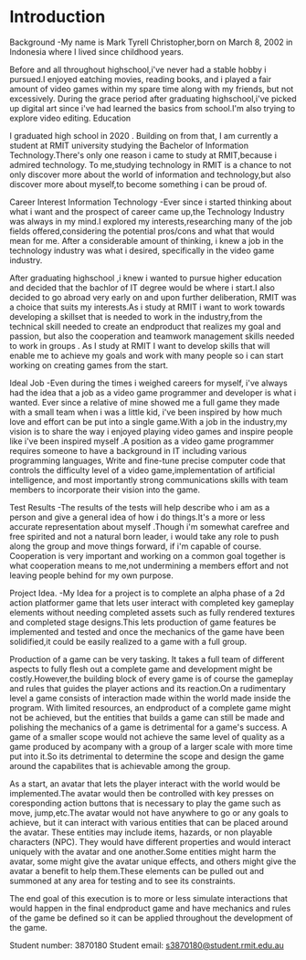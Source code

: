 # Introduction

Background
-My name is Mark Tyrell Christopher,born on March 8, 2002 in Indonesia where I lived since childhood years. 

Before and all throughout highschool,i've never had a stable hobby i pursued.I enjoyed eatching movies, reading books, and i played a fair amount of video games within my spare time along with my friends, but not excessively. During the grace period after graduating highschool,i've picked up digital art since i've had learned the basics from school.I'm also trying to explore video editing.
Education

I graduated high school in 2020 . Building on from that, I am currently a student at RMIT university studying the Bachelor of Information Technology.There's only one reason i came to study at RMIT,because i admired technology. To me,studying  technology in RMIT is a chance to not only discover more about the world of information and technology,but also discover more about myself,to become something i can be proud of.

Career Interest
Information Technology
-Ever since i started thinking about what i want and the prospect of career came up,the Technology Industry was always in my mind.I explored my interests,researching many of the job fields offered,considering the potential pros/cons and what that would mean for me. After a considerable amount of thinking, i knew a job in the technology industry was what i desired, specifically in the video game industry.

After graduating highschool ,i knew i wanted to pursue higher education and decided that the bachlor of IT degree would be where i start.I also decided to go abroad very early on and upon further deliberation, RMIT was a choice that suits my interests.As i study at RMIT i want to work towards developing a skillset that is needed to work in the industry,from the technical skill needed to create an endproduct that realizes my goal and passion, but also the cooperation and teamwork management skills needed to work in groups . As I study at RMIT I want to develop skills that will enable me to achieve my goals and work with many people so i can start working on creating games from the start.

Ideal Job
-Even during the times i weighed careers for myself, i've always had the idea that a job as a video game programmer and developer is what i wanted. Ever since a relative of mine showed me a full game they made with a small team when i was a little kid, i've been inspired by how much love and effort can be put into a single game.With a job in the industry,my vision is to share the way i enjoyed playing video games and inspire people like i've been inspired myself .A position as a video game programmer requires someone to have a background in IT including various programming languages, Write and fine-tune precise computer code that controls the difficulty level of a video game,implementation of artificial intelligence, and most importantly strong communications skills with team members to incorporate their vision into the game.

Test Results
-The results of the tests will help describe who i am as a person and give a general idea of how i do things.It's a more or less accurate representation about myself .Though i'm somewhat carefree and free spirited and not a natural born leader, i would take any role to push along the group and move things forward, if i'm capable of course. Cooperation is very important and working on a common goal together is what cooperation means to me,not undermining a members effort and not leaving people behind for my own purpose.


Project Idea.
-My Idea for a project is to complete an alpha phase of a 2d action platformer game that lets user interact with completed key gameplay elements without needing completed assets such as fully rendered textures and completed stage designs.This lets production of game features be implemented and tested and once the mechanics of the game have been solidified,it could be easily realized to a game with a full group.

Production of a game can be very tasking. It takes a full team of different aspects to fully flesh out a complete game and development might be costly.However,the building block of every game is of course the gameplay and rules that guides the player actions and its reaction.On a rudimentary level a game consists of interaction made within the world made inside the program. With limited resources, an endproduct of a complete game might not be achieved, but the entities that builds a game can still be made and polishing the mechanics of a game is  detrimental for a game's success. A game of a smaller scope would not achieve the same level of quality as a game produced by acompany with a group of a larger scale with more time put into it.So its detrimental to determine the scope and design the game around the capabilites that is achievable among the group.


As a start, an avatar that lets the player interact with the world would be implemented.The avatar would then be controlled with key presses on coresponding action buttons that is necessary to play the game such as move, jump,etc.The avatar would not have anywhere to go or any goals to achieve, but it can interact with various entities that can be placed around the avatar. These entities may include items, hazards, or non playable characters (NPC). They would have different properties and would interact uniquely with the avatar and one another.Some entities might harm the avatar, some might give the avatar unique effects, and others might give the avatar a benefit to help them.These elements can be pulled out and summoned at any area for testing and to see its constraints. 

The end goal of this execution is to more or less simulate interactions that would happen in the final endproduct game and have mechanics and rules of the game be defined so it can be applied throughout the development of the game.

Student number: 3870180 Student email: s3870180@student.rmit.edu.au
